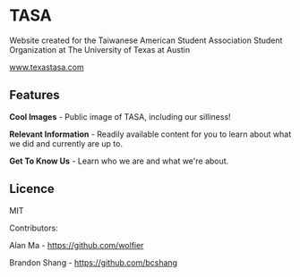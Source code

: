# TASA 
Website created for the Taiwanese American Student Association
Student Organization at The University of Texas at Austin

www.texastasa.com

## Features
**Cool Images** - Public image of TASA, including our silliness!

**Relevant Information** - Readily available content for you to learn about what we did and currently are up to.

**Get To Know Us** - Learn who we are and what we're about.

## Licence
MIT


Contributors:

Alan Ma - https://github.com/wolfier

Brandon Shang - https://github.com/bcshang


